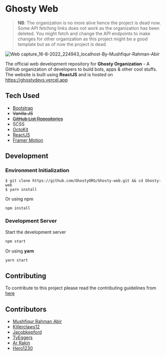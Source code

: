 # Ghosty Web

> **NB**: The organization is no more alive hence the project is dead now. Some API fetching links does not work as the organization has been deleted. You might fetch and change the API endpoints to make changes for other organization as this project might be a good template but as of now the project is dead.

![Web capture_16-8-2022_224943_localhost-By-Mushfiqur-Rahman-Abir](https://user-images.githubusercontent.com/28858998/184935199-6c663c08-7e64-48bb-b5f4-a6043e2f8552.jpeg)

The official web development repository for **Ghosty Organization** - A GitHub organization of developers to build bots, apps & other cool stuffs. The website is built using **ReactJS** and is hosted on https://ghostydevs.vercel.app

## Tech Used

- [Bootstrap](https://getbootstrap.com/docs/5.2/getting-started/introduction/)
- ~~Vanilla JS~~
- ~~[GitHub List Repositories](https://gitlist.himdek.com/)~~
- SCSS
- [OctoKit](https://github.com/octokit/rest.js)
- [ReactJS](https://reactjs.org/)
- [Framer Motion](https://www.framer.com/motion/)

## Development

### Environment Initialization

```shell
$ git clone https://github.com/GhostyORG/Ghosty-web.git && cd Ghosty-web
$ yarn install
```

Or using npm

```shell
npm install
```

### Development Server

Start the development server

```bash
npm start
```

Or using **yarn**

```bash
yarn start
```

## Contributing

To contribute to this project please read the contributing guidelines from [here](./CONTRIBUTING.md)

## Contributors

- [Mushfiqur Rahman Abir](https://www.abir-tx.github.io)
- [Killerclaws12](https://github.com/killerclaws12)
- [Jacobkepford](https://github.com/jacobkepford)
- [TyEggers](https://github.com/TyEggers)
- [Ar Rakin](https://github.com/virtual-designer)
- [Hero1230](https://github.com/Hero1230)
